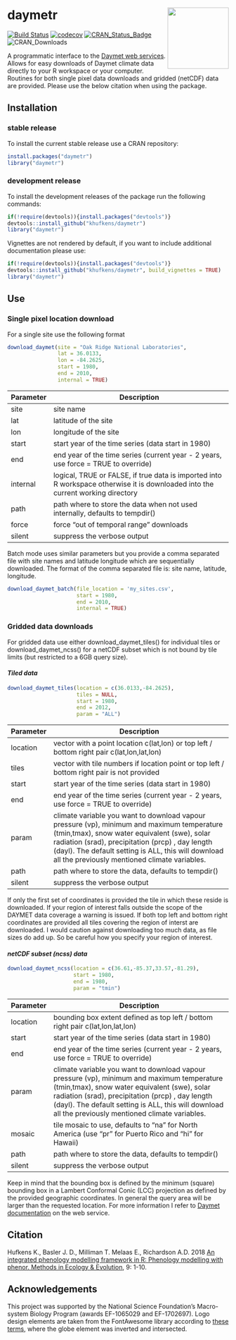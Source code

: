 # daymetr <a href='https://khufkens.github.io/daymetr/'><img src='https://raw.githubusercontent.com/khufkens/daymetr/master/daymetr-logo.png' align="right" height="139" /></a>

[![Build
Status](https://travis-ci.org/khufkens/daymetr.svg)](https://travis-ci.org/khufkens/daymetr)
[![codecov](https://codecov.io/gh/khufkens/daymetr/branch/master/graph/badge.svg)](https://codecov.io/gh/khufkens/daymetr)
[![CRAN\_Status\_Badge](https://www.r-pkg.org/badges/version/daymetr)](https://cran.r-project.org/package=daymetr)
![CRAN\_Downloads](https://cranlogs.r-pkg.org/badges/grand-total/daymetr)

A programmatic interface to the [Daymet web
services](http://daymet.ornl.gov). Allows for easy downloads of Daymet
climate data directly to your R workspace or your computer. Routines for
both single pixel data downloads and gridded (netCDF) data are provided.
Please use the below citation when using the package.

## Installation

### stable release

To install the current stable release use a CRAN repository:

``` r
install.packages("daymetr")
library("daymetr")
```

### development release

To install the development releases of the package run the following
commands:

``` r
if(!require(devtools)){install.packages("devtools")}
devtools::install_github("khufkens/daymetr")
library("daymetr")
```

Vignettes are not rendered by default, if you want to include additional
documentation please use:

``` r
if(!require(devtools)){install.packages("devtools")}
devtools::install_github("khufkens/daymetr", build_vignettes = TRUE)
library("daymetr")
```

## Use

### Single pixel location download

For a single site use the following format

``` r
download_daymet(site = "Oak Ridge National Laboratories",
                lat = 36.0133,
                lon = -84.2625,
                start = 1980,
                end = 2010,
                internal = TRUE)
```

| Parameter | Description                                                                                                                     |
| --------- | ------------------------------------------------------------------------------------------------------------------------------- |
| site      | site name                                                                                                                       |
| lat       | latitude of the site                                                                                                            |
| lon       | longitude of the site                                                                                                           |
| start     | start year of the time series (data start in 1980)                                                                              |
| end       | end year of the time series (current year - 2 years, use force = TRUE to override)                                              |
| internal  | logical, TRUE or FALSE, if true data is imported into R workspace otherwise it is downloaded into the current working directory |
| path      | path where to store the data when not used internally, defaults to tempdir()                                                    |
| force     | force “out of temporal range” downloads                                                                                         |
| silent    | suppress the verbose output                                                                                                     |

Batch mode uses similar parameters but you provide a comma separated
file with site names and latitude longitude which are sequentially
downloaded. The format of the comma separated file is: site name,
latitude, longitude.

``` r
download_daymet_batch(file_location = 'my_sites.csv',
                      start = 1980,
                      end = 2010,
                      internal = TRUE)
```

### Gridded data downloads

For gridded data use either download\_daymet\_tiles() for individual
tiles or download\_daymet\_ncss() for a netCDF subset which is not bound
by tile limits (but restricted to a 6GB query size).

#### *Tiled data*

``` r
download_daymet_tiles(location = c(36.0133,-84.2625),
                      tiles = NULL,
                      start = 1980,
                      end = 2012,
                      param = "ALL")
```

| Parameter | Description                                                                                                                                                                                                                                                                                            |
| --------- | ------------------------------------------------------------------------------------------------------------------------------------------------------------------------------------------------------------------------------------------------------------------------------------------------------ |
| location  | vector with a point location c(lat,lon) or top left / bottom right pair c(lat,lon,lat,lon)                                                                                                                                                                                                             |
| tiles     | vector with tile numbers if location point or top left / bottom right pair is not provided                                                                                                                                                                                                             |
| start     | start year of the time series (data start in 1980)                                                                                                                                                                                                                                                     |
| end       | end year of the time series (current year - 2 years, use force = TRUE to override)                                                                                                                                                                                                                     |
| param     | climate variable you want to download vapour pressure (vp), minimum and maximum temperature (tmin,tmax), snow water equivalent (swe), solar radiation (srad), precipitation (prcp) , day length (dayl). The default setting is ALL, this will download all the previously mentioned climate variables. |
| path      | path where to store the data, defaults to tempdir()                                                                                                                                                                                                                                                    |
| silent    | suppress the verbose output                                                                                                                                                                                                                                                                            |

If only the first set of coordinates is provided the tile in which these
reside is downloaded. If your region of interest falls outside the scope
of the DAYMET data coverage a warning is issued. If both top left and
bottom right coordinates are provided all tiles covering the region of
interst are downloaded. I would caution against downloading too much
data, as file sizes do add up. So be careful how you specify your region
of interest.

#### *netCDF subset (ncss) data*

``` r
download_daymet_ncss(location = c(36.61,-85.37,33.57,-81.29),
                     start = 1980,
                     end = 1980,
                     param = "tmin")
```

| Parameter | Description                                                                                                                                                                                                                                                                                            |
| --------- | ------------------------------------------------------------------------------------------------------------------------------------------------------------------------------------------------------------------------------------------------------------------------------------------------------ |
| location  | bounding box extent defined as top left / bottom right pair c(lat,lon,lat,lon)                                                                                                                                                                                                                         |
| start     | start year of the time series (data start in 1980)                                                                                                                                                                                                                                                     |
| end       | end year of the time series (current year - 2 years, use force = TRUE to override)                                                                                                                                                                                                                     |
| param     | climate variable you want to download vapour pressure (vp), minimum and maximum temperature (tmin,tmax), snow water equivalent (swe), solar radiation (srad), precipitation (prcp) , day length (dayl). The default setting is ALL, this will download all the previously mentioned climate variables. |
| mosaic    | tile mosaic to use, defaults to “na” for North America (use “pr” for Puerto Rico and “hi” for Hawaii)                                                                                                                                                                                                  |
| path      | path where to store the data, defaults to tempdir()                                                                                                                                                                                                                                                    |
| silent    | suppress the verbose output                                                                                                                                                                                                                                                                            |

Keep in mind that the bounding box is defined by the minimum (square)
bounding box in a Lambert Conformal Conic (LCC) projection as defined by
the provided geographic coordinates. In general the query area will be
larger than the requested location. For more information I refer to
[Daymet documentation](https://daymet.ornl.gov/web_services.html) on the
web service.

## Citation

Hufkens K., Basler J. D., Milliman T. Melaas E., Richardson A.D. 2018
[An integrated phenology modelling framework in R: Phenology modelling
with phenor. Methods in Ecology &
Evolution](http://onlinelibrary.wiley.com/doi/10.1111/2041-210X.12970/full),
9: 1-10.

## Acknowledgements

This project was supported by the National Science Foundation’s
Macro-system Biology Program (awards EF-1065029 and EF-1702697). Logo design elements are taken from the FontAwesome library according to [these terms](https://fontawesome.com/license), where the globe element was inverted and intersected.

